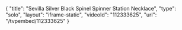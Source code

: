 {
    "title": "Sevilla Silver Black Spinel Spinner Station Necklace",
    "type": "solo",
    "layout": "iframe-static",
    "videoId": "112333625",
    "url": "\/tvpembed\/112333625"
}